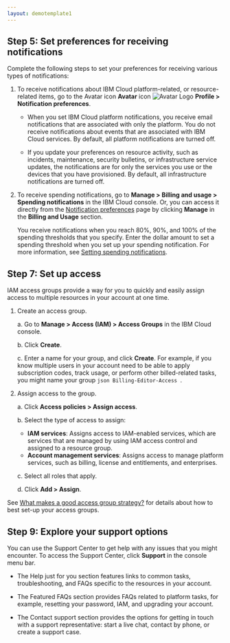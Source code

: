 ```yaml
---
layout: demotemplate1
---
```


## Step 5: Set preferences for receiving notifications

Complete the following steps to set your preferences for receiving various types of notifications:

1. To receive notifications about IBM Cloud platform-related, or resource-related items, go to the Avatar icon **Avatar** icon ![Avatar Logo](/DocasCodeExam/assets/images/icon.png "Avatar icon") **Profile > Notification preferences**.

   - When you set IBM Cloud platform notifications, you receive email notifications that are associated with only the platform. 
     You do not receive notifications about events that are associated with IBM Cloud services. By default, all platform notifications 
	 are turned off.
	 
   - If you update your preferences on resource activity, such as incidents, maintenance, security bulletins, or infrastructure service updates, 
     the notifications are for only the services you use or the devices that you have provisioned. By default, all infrastructure notifications 
	 are turned off.
	 
2. To receive spending notifications, go to **Manage > Billing and usage > Spending notifications** in the IBM Cloud console. Or, you can access it 
   directly from the [Notification preferences](https://cloud.ibm.com/login?redirect=%2Fuser%2Fnotifications) page by clicking **Manage** in 
   the **Billing and Usage** section.
   
   You receive notifications when you reach 80%, 90%, and 100% of the spending thresholds that you specify. Enter the dollar amount to set a spending
   threshold when you set up your spending notification. For more information, see [Setting spending notifications](https://cloud.ibm.com/docs/billing-usage?topic=billing-usage-spending).
   
## Step 7: Set up access

IAM access groups provide a way for you to quickly and easily assign access to multiple resources in your account at one time.

1. Create an access group.

     a. Go to **Manage > Access (IAM) > Access Groups** in the IBM Cloud console.
     
     b. Click **Create**.
	 
	 c. Enter a name for your group, and click **Create**. For example, if you know multiple users in your account need to be able to apply subscription 
		codes, track usage, or perform other billed-related tasks, you might name your group ```json Billing-Editor-Access ```.
	  
2. Assign access to the group.

     a. Click **Access policies > Assign access**.
   
     b. Select the type of access to assign:
	 
	 - **IAM services**: Assigns access to IAM-enabled services, which are services that are managed by using IAM access control and assigned 
	      to a resource group.
	 - **Account management services**: Assigns access to manage platform services, such as billing, license and entitlements, and enterprises.

     c. Select all roles that apply.
   
     d. Click **Add > Assign**.

See [What makes a good access group strategy?](https://cloud.ibm.com/docs/account?topic=account-account_setup#resource-group-strategy) for details about how to best set-up your access groups.

## Step 9: Explore your support options

You can use the Support Center to get help with any issues that you might encounter. To access the Support Center, click **Support** in the console menu 
bar.

- The Help just for you section features links to common tasks, troubleshooting, and FAQs specific to the resources in your account.

- The Featured FAQs section provides FAQs related to platform tasks, for example, resetting your password, IAM, and upgrading your account.

- The Contact support section provides the options for getting in touch with a support representative: start a live chat, contact by phone, or create a support case.

